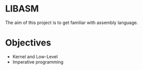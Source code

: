 # LIBASM
The aim of this project is to get familiar with assembly language.

# Objectives

- Kernel and Low-Level 
- Imperative programming 
